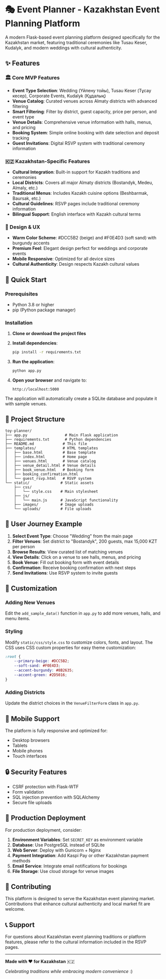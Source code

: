 # 🎭 Event Planner - Kazakhstan Event Planning Platform

A modern Flask-based event planning platform designed specifically for the Kazakhstan market, featuring traditional ceremonies like Tusau Keser, Kudalyk, and modern weddings with cultural authenticity.

## ✨ Features

### 🏛️ Core MVP Features
- **Event Type Selection**: Wedding (Үйлену тойы), Tusau Keser (Тұсау кесер), Corporate Events, Kudalyk (Құдалық)
- **Venue Catalog**: Curated venues across Almaty districts with advanced filtering
- **Smart Filtering**: Filter by district, guest capacity, price per person, and event type
- **Venue Details**: Comprehensive venue information with halls, menus, and pricing
- **Booking System**: Simple online booking with date selection and deposit tracking
- **Guest Invitations**: Digital RSVP system with traditional ceremony information

### 🇰🇿 Kazakhstan-Specific Features
- **Cultural Integration**: Built-in support for Kazakh traditions and ceremonies
- **Local Districts**: Covers all major Almaty districts (Bostandyk, Medeu, Almaly, etc.)
- **Traditional Menus**: Includes Kazakh cuisine options (Beshbarmak, Baursak, etc.)
- **Cultural Guidelines**: RSVP pages include traditional ceremony information
- **Bilingual Support**: English interface with Kazakh cultural terms

### 🎨 Design & UX
- **Warm Color Scheme**: #DCC5B2 (beige) and #F0E4D3 (soft sand) with burgundy accents
- **Premium Feel**: Elegant design perfect for weddings and corporate events
- **Mobile Responsive**: Optimized for all device sizes
- **Cultural Authenticity**: Design respects Kazakh cultural values

## 🚀 Quick Start

### Prerequisites
- Python 3.8 or higher
- pip (Python package manager)

### Installation

1. **Clone or download the project files**
2. **Install dependencies**:
   ```bash
   pip install -r requirements.txt
   ```

3. **Run the application**:
   ```bash
   python app.py
   ```

4. **Open your browser** and navigate to:
   ```
   http://localhost:5000
   ```

The application will automatically create a SQLite database and populate it with sample venues.

## 📁 Project Structure

```
toy-planner/
├── app.py                 # Main Flask application
├── requirements.txt       # Python dependencies
├── README.md             # This file
├── templates/            # HTML templates
│   ├── base.html         # Base template
│   ├── index.html        # Home page
│   ├── venues.html       # Venue catalog
│   ├── venue_detail.html # Venue details
│   ├── book_venue.html   # Booking form
│   ├── booking_confirmation.html
│   └── guest_rsvp.html   # RSVP system
└── static/              # Static assets
    ├── css/
    │   └── style.css    # Main stylesheet
    ├── js/
    │   └── main.js      # JavaScript functionality
    ├── images/          # Image uploads
    └── uploads/         # File uploads
```


## 🎯 User Journey Example

1. **Select Event Type**: Choose "Wedding" from the main page
2. **Filter Venues**: Set district to "Bostandyk", 200 guests, max 15,000 KZT per person
3. **Browse Results**: View curated list of matching venues
4. **View Details**: Click on a venue to see halls, menus, and pricing
5. **Book Venue**: Fill out booking form with event details
6. **Confirmation**: Receive booking confirmation with next steps
7. **Send Invitations**: Use RSVP system to invite guests

## 🔧 Customization

### Adding New Venues
Edit the `add_sample_data()` function in `app.py` to add more venues, halls, and menu items.

### Styling
Modify `static/css/style.css` to customize colors, fonts, and layout. The CSS uses CSS custom properties for easy theme customization:

```css
:root {
    --primary-beige: #DCC5B2;
    --soft-sand: #F0E4D3;
    --accent-burgundy: #8B2635;
    --accent-green: #2D5016;
}
```

### Adding Districts
Update the district choices in the `VenueFilterForm` class in `app.py`.

## 📱 Mobile Support

The platform is fully responsive and optimized for:
- Desktop browsers
- Tablets
- Mobile phones
- Touch interfaces

## 🔒 Security Features

- CSRF protection with Flask-WTF
- Form validation
- SQL injection prevention with SQLAlchemy
- Secure file uploads

## 🚀 Production Deployment

For production deployment, consider:

1. **Environment Variables**: Set `SECRET_KEY` as environment variable
2. **Database**: Use PostgreSQL instead of SQLite
3. **Web Server**: Deploy with Gunicorn + Nginx
4. **Payment Integration**: Add Kaspi Pay or other Kazakhstan payment methods
5. **Email Service**: Integrate email notifications for bookings
6. **File Storage**: Use cloud storage for venue images

## 🤝 Contributing

This platform is designed to serve the Kazakhstan event planning market. Contributions that enhance cultural authenticity and local market fit are welcome.

## 📞 Support

For questions about Kazakhstan event planning traditions or platform features, please refer to the cultural information included in the RSVP pages.

---

**Made with ❤️ for Kazakhstan** 🇰🇿

*Celebrating traditions while embracing modern convenience*
:)
